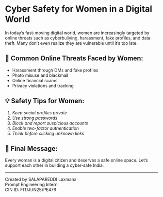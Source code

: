# Cyber Safety for Women in a Digital World

In today’s fast-moving digital world, women are increasingly targeted by online threats such as cyberbullying, harassment, fake profiles, and data theft. Many don’t even realize they are vulnerable until it’s too late.

## 🔐 Common Online Threats Faced by Women:
- Harassment through DMs and fake profiles
- Photo misuse and blackmail
- Online financial scams
- Privacy violations and tracking

## 💡 Safety Tips for Women:
1. *Keep social profiles private*
2. *Use strong passwords*
3. *Block and report suspicious accounts*
4. *Enable two-factor authentication*
5. *Think before clicking unknown links*

## 💬 Final Message:
Every woman is a digital citizen and deserves a safe online space. Let’s support each other in building a cyber-safe India.

---

Created by SALAPAREDDI Laxmana  
Prompt Engineering Intern  
CIN ID: FIT/JUN25/PE476
